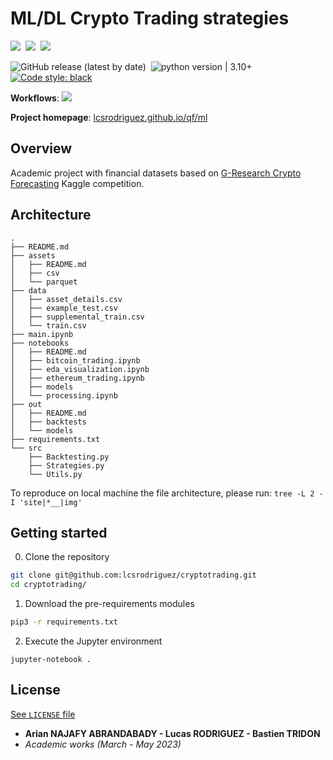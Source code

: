 # ML/DL Crypto Trading strategies


<img src="https://img.shields.io/static/v1?label=Range&message=Academic project&color=007bff"/>&nbsp;&nbsp;<img src="https://img.shields.io/static/v1?label=Languages&message=Python&color=ff0000"/>&nbsp;&nbsp;<img src="https://img.shields.io/static/v1?label=Restriction&message=YES&color=26c601"/>

![GitHub release (latest by date)](https://img.shields.io/github/v/release/lcsrodriguez/CuttingEdge-Milliman)  &nbsp;![python version | 3.10+](https://img.shields.io/badge/python%20version-3.10+-magenta) &nbsp; [![Code style: black](https://img.shields.io/badge/code%20style-black-000000.svg)](https://github.com/psf/black)

**Workflows**: ![](https://img.shields.io/badge/Dependabot-enabled-blue)

**Project homepage**: [lcsrodriguez.github.io/qf/ml](https://lcsrodriguez.github.io/qf/ml)

## Overview

Academic project with financial datasets based on [G-Research Crypto Forecasting](https://www.kaggle.com/competitions/g-research-crypto-forecasting) Kaggle competition.


## Architecture

```
.
├── README.md
├── assets
│   ├── README.md
│   ├── csv
│   └── parquet
├── data
│   ├── asset_details.csv
│   ├── example_test.csv
│   ├── supplemental_train.csv
│   └── train.csv
├── main.ipynb
├── notebooks
│   ├── README.md
│   ├── bitcoin_trading.ipynb
│   ├── eda_visualization.ipynb
│   ├── ethereum_trading.ipynb
│   ├── models
│   └── processing.ipynb
├── out
│   ├── README.md
│   ├── backtests
│   └── models
├── requirements.txt
└── src
    ├── Backtesting.py
    ├── Strategies.py
    └── Utils.py
```

To reproduce on local machine the file architecture, please run:
`tree -L 2 -I 'site|*__|img'`

## Getting started

0. Clone the repository
```bash
git clone git@github.com:lcsrodriguez/cryptotrading.git
cd cryptotrading/
```

1. Download the pre-requirements modules
```bash
pip3 -r requirements.txt
```

2. Execute the Jupyter environment
```
jupyter-notebook .
```

## License

[See `LICENSE` file](LICENSE)

- **Arian NAJAFY ABRANDABADY - Lucas RODRIGUEZ - Bastien TRIDON**
- *Academic works (March - May 2023)*